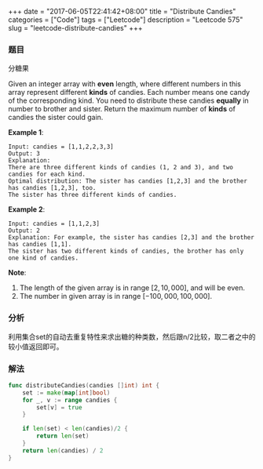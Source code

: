 +++
date = "2017-06-05T22:41:42+08:00"
title = "Distribute Candies"
categories = ["Code"]
tags = ["Leetcode"]
description = "Leetcode 575"
slug = "leetcode-distribute-candies"
+++

### 题目

分糖果

Given an integer array with __even__ length, where different numbers in this array represent different __kinds__ of candies. Each number means one candy of the corresponding kind. You need to distribute these candies __equally__ in number to brother and sister. Return the maximum number of __kinds__ of candies the sister could gain.

__Example 1__:

```console
Input: candies = [1,1,2,2,3,3]
Output: 3
Explanation:
There are three different kinds of candies (1, 2 and 3), and two candies for each kind.
Optimal distribution: The sister has candies [1,2,3] and the brother has candies [1,2,3], too. 
The sister has three different kinds of candies. 
```

__Example 2__:

```console
Input: candies = [1,1,2,3]
Output: 2
Explanation: For example, the sister has candies [2,3] and the brother has candies [1,1]. 
The sister has two different kinds of candies, the brother has only one kind of candies. 
```

__Note__:

1. The length of the given array is in range $[2, 10,000]$, and will be even.
2. The number in given array is in range $[-100,000, 100,000]$.

### 分析

利用集合set的自动去重复特性来求出糖的种类数，然后跟n/2比较，取二者之中的较小值返回即可。

### 解法

```go
func distributeCandies(candies []int) int {
    set := make(map[int]bool)
    for _, v := range candies {
        set[v] = true
    }

    if len(set) < len(candies)/2 {
        return len(set)
    }
    return len(candies) / 2
}
```
